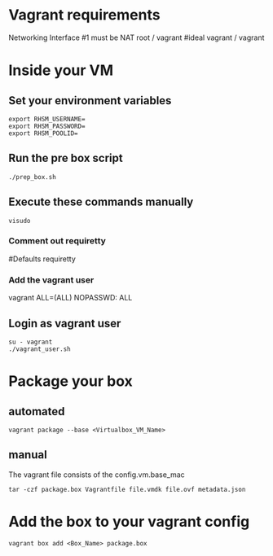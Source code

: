 # Vagrant requirements
Networking Interface #1 must be NAT 
root / vagrant #ideal 
vagrant / vagrant 


# Inside your VM

## Set your environment variables

    export RHSM_USERNAME=
    export RHSM_PASSWORD=
    export RHSM_POOLID=

## Run the pre box script

    ./prep_box.sh

## Execute these commands manually

    visudo

### Comment out requiretty
#Defaults requiretty

### Add the vagrant user
vagrant ALL=(ALL) NOPASSWD: ALL

## Login as vagrant user

    su - vagrant
    ./vagrant_user.sh

# Package your box
## automated

    vagrant package --base <Virtualbox_VM_Name>

## manual

The vagrant file consists of the config.vm.base_mac

    tar -czf package.box Vagrantfile file.vmdk file.ovf metadata.json

# Add the box to your vagrant config

    vagrant box add <Box_Name> package.box
